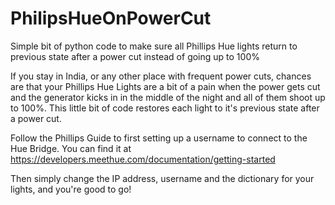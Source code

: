 # PhilipsHueOnPowerCut
Simple bit of python code to make sure all Phillips Hue lights return to previous state after a power cut instead of going up to 100%

If you stay in India, or any other place with frequent power cuts, chances are that your Phillips Hue Lights are a bit of a pain when the power gets cut and the generator kicks in in the middle of the night and all of them shoot up to 100%. 
This little bit of code restores each light to it's previous state after a power cut. 

Follow the Phillips Guide to first setting up a username to connect to the Hue Bridge. You can find it at https://developers.meethue.com/documentation/getting-started

Then simply change the IP address, username and the dictionary for your lights, and you're good to go! 
